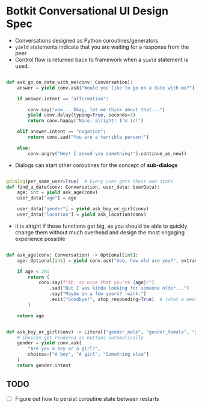# Botkit Conversational UI Design Spec

- Conversations designed as Python coroutines/generators
- `yield` statements indicate that you are waiting for a response from the peer
- Control flow is returned back to framework when a `yield` statement is used.

```python

def ask_go_on_date_with_me(conv: Conversation):
    answer = yield conv.ask("Would you like to go on a date with me?")

    if answer.intent == "affirmation":

        conv.say("wow... Okay, let me think about that...")
        yield conv.delay(typing=True, seconds=3)
        return conv.happy("Nice, alright! I'm in!")

    elif answer.intent == "negation":
        return conv.sad("You are a terrible person!")

    else:
        conv.angry("Hey! I asked you something!").continue_as_new()

```

- Dialogs can start other coroutines for the concept of **sub-dialogs**

```python

@dialog(per_same_user=True)  # Every user gets their own state
def find_a_date(conv: Conversation, user_data: UserData):
    age: int = yield ask_age(conv)
    user_data["age"] = age

    user_data["gender"] = yield ask_boy_or_girl(conv)
    user_data["location"] = yield ask_location(conv)

```

- It is alright if those functions get big, as you should be able to quickly change them without much overhead and
  design the most engaging experience possible


```python

def ask_age(conv: Conversation) -> Optional[int]:
    age: Optional[int] = yield conv.ask("Soo, how old are you?", extract=int, force_reply=True)

    if age < 20:
        return (
            conv.say(f"Ah, so nice that you're {age}!")
                .sad("But I was kinda looking for someone older...")
                .say("Maybe in a few years? :wink:")
                .exit("Goodbye!", stop_responding=True)  # (what a mean person!)
        )

    return age


def ask_boy_or_girl(conv) -> Literal["gender_male", "gender_female", "gender_other"]:
    # Choices get rendered as buttons automatically
    gender = yield conv.ask(
        "Are you a boy or a girl?",
        choices=["A boy", "A girl", "Something else"]
    )
    return gender.intent

```


## TODO

- [ ] Figure out how to persist coroutine state between restarts
